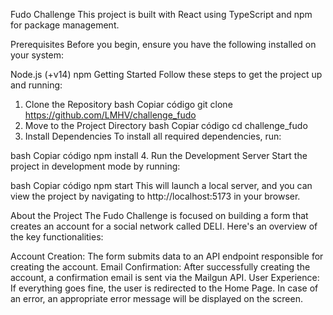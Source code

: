 Fudo Challenge
This project is built with React using TypeScript and npm for package management.

Prerequisites
Before you begin, ensure you have the following installed on your system:

Node.js (+v14)
npm
Getting Started
Follow these steps to get the project up and running:

1. Clone the Repository
bash
Copiar código
git clone https://github.com/LMHV/challenge_fudo
2. Move to the Project Directory
bash
Copiar código
cd challenge_fudo
3. Install Dependencies
To install all required dependencies, run:

bash
Copiar código
npm install
4. Run the Development Server
Start the project in development mode by running:

bash
Copiar código
npm start
This will launch a local server, and you can view the project by navigating to http://localhost:5173 in your browser.

About the Project
The Fudo Challenge is focused on building a form that creates an account for a social network called DELI. Here's an overview of the key functionalities:

Account Creation: The form submits data to an API endpoint responsible for creating the account.
Email Confirmation: After successfully creating the account, a confirmation email is sent via the Mailgun API.
User Experience:
If everything goes fine, the user is redirected to the Home Page.
In case of an error, an appropriate error message will be displayed on the screen.
